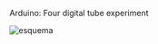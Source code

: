 Arduino: Four digital tube experiment

![esquema](https://raw.githubusercontent.com/migueladan/Arduino-Four-digital-tube/master/esqueme/esquem.png)

